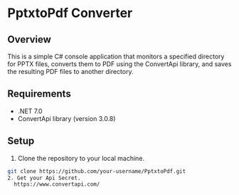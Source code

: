 # PptxtoPdf Converter

## Overview

This is a simple C# console application that monitors a specified directory for PPTX files, converts them to PDF using the ConvertApi library, and saves the resulting PDF files to another directory.

## Requirements

- .NET 7.0
- ConvertApi library (version 3.0.8)

## Setup

1. Clone the repository to your local machine.

```bash
git clone https://github.com/your-username/PptxtoPdf.git
2. Get your Api Secret.
  https://www.convertapi.com/
